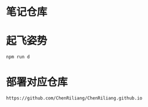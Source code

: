# 笔记仓库

# 起飞姿势
```bash
npm run d
```

# 部署对应仓库
`https://github.com/ChenRiliang/ChenRiliang.github.io`
